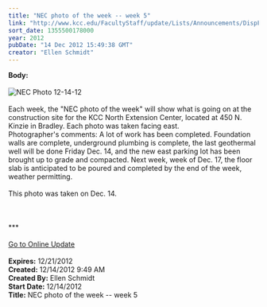 ```yaml
---
title: "NEC photo of the week -- week 5"
link: "http://www.kcc.edu/FacultyStaff/update/Lists/Announcements/DispForm.aspx?ID=939"
sort_date: 1355500178000
year: 2012
pubDate: "14 Dec 2012 15:49:38 GMT"
creator: "Ellen Schmidt"
---
```


<div><b>Body:</b> <div class="ExternalClass67E618F979CC4EBD9260034C478253F2"><div> </div>
<div><img alt="NEC Photo 12-14-12" src="/SiteCollectionImages/NEC-12-14-12.jpg" /></div>
<div> </div>
<div>Each week, the &quot;NEC photo of the week&quot; will show what is going on at the construction site for the KCC North Extension Center, located at 450 N. Kinzie in Bradley. Each photo was taken facing east.<br /></div>
<div>Photographer's comments: A lot of work has been completed. Foundation walls are complete, underground plumbing is complete, the last geothermal well will be done Friday Dec. 14, and the new east parking lot has been brought up to grade and compacted. Next week, week of Dec. 17, the floor slab is anticipated to be poured and completed by the end of the week, weather permitting.</div>
<div><br />This photo was taken on Dec. 14.<br /></div>
<div>
<div> </div>
<div>
<div> </div>
<div> </div>
<div>
<div>***</div>
<div> </div>
<div><a href="/FacultyStaff/update/Pages/dailyupdate.aspx">Go to Online Update</a></div>
<div><br /></div></div></div></div></div></div>
<div><b>Expires:</b> 12/21/2012</div>
<div><b>Created:</b> 12/14/2012 9:49 AM</div>
<div><b>Created By:</b> Ellen Schmidt</div>
<div><b>Start Date:</b> 12/14/2012</div>
<div><b>Title:</b> NEC photo of the week -- week 5</div>
